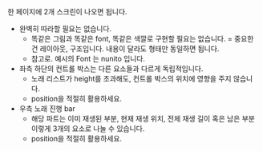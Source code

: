 한 페이지에 2개 스크린이 나오면 됩니다.

- 완벽히 따라할 필요는 없습니다.
    - 똑같은 그림과 똑같은 font, 똑같은 색깔로 구현할 필요는 없습니다.
    = 중요한 건 레이아웃, 구조입니다. 내용이 달라도 형태만 동일하면 됩니다.
    - 참고로. 예시의 Font 는 nunito 입니다.
- 좌측 하단의 컨트롤 박스는 다른 요소들과 다르게 독립적입니다.
    - 노래 리스트가 height를 초과해도, 컨트롤 박스의 위치에 영향을 주지 않습니다.
    - position을 적절히 활용하세요.
- 우측 노래 진행 bar
    - 해당 파트는 이미 재생된 부분, 현재 재생 위치, 전체 재생 길이 혹은 남은 부분 이렇게 3개의 요소로 나눌 수 있습니다.
    - position을 적절히 활용하세요.